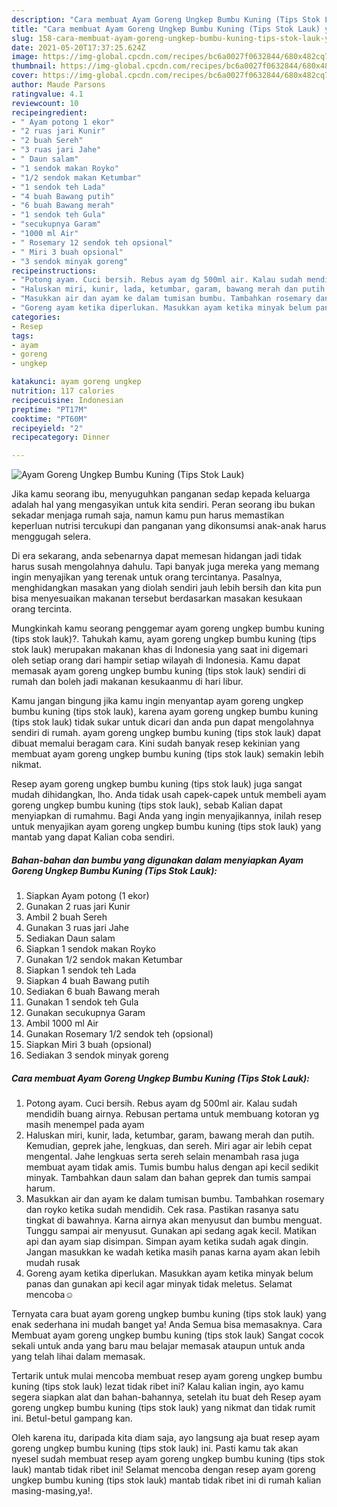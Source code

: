 ```yaml
---
description: "Cara membuat Ayam Goreng Ungkep Bumbu Kuning (Tips Stok Lauk) yang lezat Untuk Jualan"
title: "Cara membuat Ayam Goreng Ungkep Bumbu Kuning (Tips Stok Lauk) yang lezat Untuk Jualan"
slug: 158-cara-membuat-ayam-goreng-ungkep-bumbu-kuning-tips-stok-lauk-yang-lezat-untuk-jualan
date: 2021-05-20T17:37:25.624Z
image: https://img-global.cpcdn.com/recipes/bc6a0027f0632844/680x482cq70/ayam-goreng-ungkep-bumbu-kuning-tips-stok-lauk-foto-resep-utama.jpg
thumbnail: https://img-global.cpcdn.com/recipes/bc6a0027f0632844/680x482cq70/ayam-goreng-ungkep-bumbu-kuning-tips-stok-lauk-foto-resep-utama.jpg
cover: https://img-global.cpcdn.com/recipes/bc6a0027f0632844/680x482cq70/ayam-goreng-ungkep-bumbu-kuning-tips-stok-lauk-foto-resep-utama.jpg
author: Maude Parsons
ratingvalue: 4.1
reviewcount: 10
recipeingredient:
- " Ayam potong 1 ekor"
- "2 ruas jari Kunir"
- "2 buah Sereh"
- "3 ruas jari Jahe"
- " Daun salam"
- "1 sendok makan Royko"
- "1/2 sendok makan Ketumbar"
- "1 sendok teh Lada"
- "4 buah Bawang putih"
- "6 buah Bawang merah"
- "1 sendok teh Gula"
- "secukupnya Garam"
- "1000 ml Air"
- " Rosemary 12 sendok teh opsional"
- " Miri 3 buah opsional"
- "3 sendok minyak goreng"
recipeinstructions:
- "Potong ayam. Cuci bersih. Rebus ayam dg 500ml air. Kalau sudah mendidih buang airnya. Rebusan pertama untuk membuang kotoran yg masih menempel pada ayam"
- "Haluskan miri, kunir, lada, ketumbar, garam, bawang merah dan putih. Kemudian, geprek jahe, lengkuas, dan sereh. Miri agar air lebih cepat mengental. Jahe lengkuas serta sereh selain menambah rasa juga membuat ayam tidak amis. Tumis bumbu halus dengan api kecil sedikit minyak. Tambahkan daun salam dan bahan geprek dan tumis sampai harum."
- "Masukkan air dan ayam ke dalam tumisan bumbu. Tambahkan rosemary dan royko ketika sudah mendidih. Cek rasa. Pastikan rasanya satu tingkat di bawahnya. Karna airnya akan menyusut dan bumbu menguat. Tunggu sampai air menyusut. Gunakan api sedang agak kecil. Matikan api dan ayam siap disimpan. Simpan ayam ketika sudah agak dingin. Jangan masukkan ke wadah ketika masih panas karna ayam akan lebih mudah rusak"
- "Goreng ayam ketika diperlukan. Masukkan ayam ketika minyak belum panas dan gunakan api kecil agar minyak tidak meletus. Selamat mencoba☺"
categories:
- Resep
tags:
- ayam
- goreng
- ungkep

katakunci: ayam goreng ungkep 
nutrition: 117 calories
recipecuisine: Indonesian
preptime: "PT17M"
cooktime: "PT60M"
recipeyield: "2"
recipecategory: Dinner

---
```



![Ayam Goreng Ungkep Bumbu Kuning (Tips Stok Lauk)](https://img-global.cpcdn.com/recipes/bc6a0027f0632844/680x482cq70/ayam-goreng-ungkep-bumbu-kuning-tips-stok-lauk-foto-resep-utama.jpg)

Jika kamu seorang ibu, menyuguhkan panganan sedap kepada keluarga adalah hal yang mengasyikan untuk kita sendiri. Peran seorang ibu bukan sekadar menjaga rumah saja, namun kamu pun harus memastikan keperluan nutrisi tercukupi dan panganan yang dikonsumsi anak-anak harus menggugah selera.

Di era  sekarang, anda sebenarnya dapat memesan hidangan jadi tidak harus susah mengolahnya dahulu. Tapi banyak juga mereka yang memang ingin menyajikan yang terenak untuk orang tercintanya. Pasalnya, menghidangkan masakan yang diolah sendiri jauh lebih bersih dan kita pun bisa menyesuaikan makanan tersebut berdasarkan masakan kesukaan orang tercinta. 



Mungkinkah kamu seorang penggemar ayam goreng ungkep bumbu kuning (tips stok lauk)?. Tahukah kamu, ayam goreng ungkep bumbu kuning (tips stok lauk) merupakan makanan khas di Indonesia yang saat ini digemari oleh setiap orang dari hampir setiap wilayah di Indonesia. Kamu dapat memasak ayam goreng ungkep bumbu kuning (tips stok lauk) sendiri di rumah dan boleh jadi makanan kesukaanmu di hari libur.

Kamu jangan bingung jika kamu ingin menyantap ayam goreng ungkep bumbu kuning (tips stok lauk), karena ayam goreng ungkep bumbu kuning (tips stok lauk) tidak sukar untuk dicari dan anda pun dapat mengolahnya sendiri di rumah. ayam goreng ungkep bumbu kuning (tips stok lauk) dapat dibuat memalui beragam cara. Kini sudah banyak resep kekinian yang membuat ayam goreng ungkep bumbu kuning (tips stok lauk) semakin lebih nikmat.

Resep ayam goreng ungkep bumbu kuning (tips stok lauk) juga sangat mudah dihidangkan, lho. Anda tidak usah capek-capek untuk membeli ayam goreng ungkep bumbu kuning (tips stok lauk), sebab Kalian dapat menyiapkan di rumahmu. Bagi Anda yang ingin menyajikannya, inilah resep untuk menyajikan ayam goreng ungkep bumbu kuning (tips stok lauk) yang mantab yang dapat Kalian coba sendiri.

<!--inarticleads1-->

##### Bahan-bahan dan bumbu yang digunakan dalam menyiapkan Ayam Goreng Ungkep Bumbu Kuning (Tips Stok Lauk):

1. Siapkan  Ayam potong (1 ekor)
1. Gunakan 2 ruas jari Kunir
1. Ambil 2 buah Sereh
1. Gunakan 3 ruas jari Jahe
1. Sediakan  Daun salam
1. Siapkan 1 sendok makan Royko
1. Gunakan 1/2 sendok makan Ketumbar
1. Siapkan 1 sendok teh Lada
1. Siapkan 4 buah Bawang putih
1. Sediakan 6 buah Bawang merah
1. Gunakan 1 sendok teh Gula
1. Gunakan secukupnya Garam
1. Ambil 1000 ml Air
1. Gunakan  Rosemary 1/2 sendok teh (opsional)
1. Siapkan  Miri 3 buah (opsional)
1. Sediakan 3 sendok minyak goreng




<!--inarticleads2-->

##### Cara membuat Ayam Goreng Ungkep Bumbu Kuning (Tips Stok Lauk):

1. Potong ayam. Cuci bersih. Rebus ayam dg 500ml air. Kalau sudah mendidih buang airnya. Rebusan pertama untuk membuang kotoran yg masih menempel pada ayam
1. Haluskan miri, kunir, lada, ketumbar, garam, bawang merah dan putih. Kemudian, geprek jahe, lengkuas, dan sereh. Miri agar air lebih cepat mengental. Jahe lengkuas serta sereh selain menambah rasa juga membuat ayam tidak amis. Tumis bumbu halus dengan api kecil sedikit minyak. Tambahkan daun salam dan bahan geprek dan tumis sampai harum.
1. Masukkan air dan ayam ke dalam tumisan bumbu. Tambahkan rosemary dan royko ketika sudah mendidih. Cek rasa. Pastikan rasanya satu tingkat di bawahnya. Karna airnya akan menyusut dan bumbu menguat. Tunggu sampai air menyusut. Gunakan api sedang agak kecil. Matikan api dan ayam siap disimpan. Simpan ayam ketika sudah agak dingin. Jangan masukkan ke wadah ketika masih panas karna ayam akan lebih mudah rusak
1. Goreng ayam ketika diperlukan. Masukkan ayam ketika minyak belum panas dan gunakan api kecil agar minyak tidak meletus. Selamat mencoba☺




Ternyata cara buat ayam goreng ungkep bumbu kuning (tips stok lauk) yang enak sederhana ini mudah banget ya! Anda Semua bisa memasaknya. Cara Membuat ayam goreng ungkep bumbu kuning (tips stok lauk) Sangat cocok sekali untuk anda yang baru mau belajar memasak ataupun untuk anda yang telah lihai dalam memasak.

Tertarik untuk mulai mencoba membuat resep ayam goreng ungkep bumbu kuning (tips stok lauk) lezat tidak ribet ini? Kalau kalian ingin, ayo kamu segera siapkan alat dan bahan-bahannya, setelah itu buat deh Resep ayam goreng ungkep bumbu kuning (tips stok lauk) yang nikmat dan tidak rumit ini. Betul-betul gampang kan. 

Oleh karena itu, daripada kita diam saja, ayo langsung aja buat resep ayam goreng ungkep bumbu kuning (tips stok lauk) ini. Pasti kamu tak akan nyesel sudah membuat resep ayam goreng ungkep bumbu kuning (tips stok lauk) mantab tidak ribet ini! Selamat mencoba dengan resep ayam goreng ungkep bumbu kuning (tips stok lauk) mantab tidak ribet ini di rumah kalian masing-masing,ya!.

